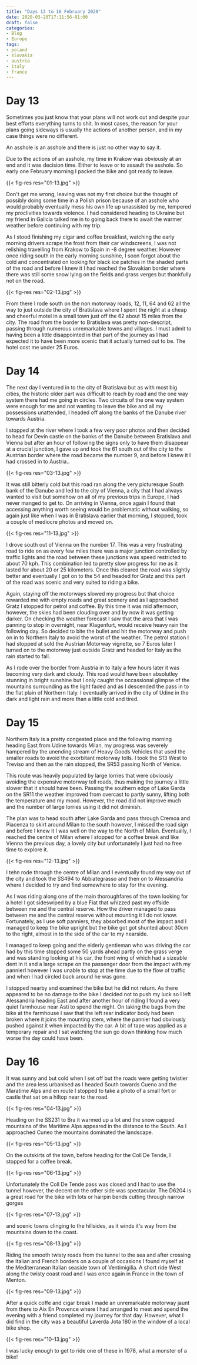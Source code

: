 ```yaml
---
title: "Days 13 to 16 February 2020"
date: 2020-03-20T17:11:56-01:00
draft: false
categories:
- Blog
- Europe
tags:
- poland
- slovakia
- austria
- italy
- france
---
```


# Day 13

Sometimes you just know that your plans will not work out and despite your best efforts everything turns to shit. In most cases, the reason for your plans going sideways is usually the actions of another person, and in my case things were no different.

An asshole is an asshole and there is just no other way to say it.

<!--more-->

Due to the actions of an asshole, my time in Krakow was obviously at an end and it was decision time. Either to leave or to assault the asshole. So early one February morning I packed the bike and got ready to leave. 

{{< fig-res res="01-13.jpg" >}}

Don't get me wrong, leaving was not my first choice but the thought of possibly doing some time in a Polish prison because of an asshole who would probably eventually mess his own life up unassisted by me, tempered my proclivities towards violence. I had considered heading to Ukraine but my friend in Galicia talked me in to going back there to await the warmer weather before continuing with my trip.

As I stood finishing my cigar and coffee breakfast, watching the early morning drivers scrape the frost from their car windscreens, I was not relishing travelling from Krakow to Spain in -8 degree weather. However once riding south in the early morning sunshine, I soon forgot about the cold and concentrated on looking for black ice patches in the shaded parts of the road and before I knew it I had reached the Slovakian border where there was still some snow lying on the fields and grass verges but thankfully not on the road.

{{< fig-res res="02-13.jpg" >}}

From there I rode south on the non motorway roads, 12, 11, 64 and 62 all the way to just outside the city of Bratislava where I spent the night at a cheap and cheerful motel in a small town just off the 62 about 15 miles from the city. The road from the border to Bratislava was pretty non-descript, passing through numerous unremarkable towns and villages. I must admit to having been a little disappointed in that part of the journey as I had expected it to have been more scenic that it actually turned out to be. The hotel cost me under 25 Euros.

# Day 14

The next day I ventured in to the city of Bratislava but as with most big cities, the historic older part was difficult to reach by road and the one way system there had me going in circles. Two circuits of the one way system were enough for me and not wanting to leave the bike and all my possessions unattended, I headed off along the banks of the Danube river towards Austria.

I stopped at the river where I took a few very poor photos and then decided to head for Devin castle on the banks of the Danube between Bratislava and Vienna but after an hour of following the signs only to have them disappear at a crucial junction, I gave up and took the 61 south out of the city to the Austrian border where the road became the number 9, and before I knew it I had crossed in to Austria..

{{< fig-res res="03-13.jpg" >}}

It was still bitterly cold but this road ran along the very picturesque South bank of the Danube and led to the city of Vienna, a city that I had always wanted to visit but somehow on all of my previous trips in Europe, I had never manged to get to. On arriving in Vienna, once again I found that accessing anything worth seeing would be problematic without walking, so again just like when I was in Bratislava earlier that morning, I stopped, took a couple of mediocre photos and moved on.

{{< fig-res res="11-13.jpg" >}}

I drove south out of Vienna on the number 17. This was a very frustrating road to ride on as every few miles there was a major junction controlled by traffic lights and the road between these junctions was speed restricted to about 70 kph. This combination led to pretty slow progress for me as it lasted for about 20 or 25 kilometers. Once this cleared the road was slightly better and eventually I got on to the 54 and headed for Gratz and this part of the road was scenic and very suited to riding a bike. 

Again, staying off the motorways slowed my progress but that choice rewarded me with empty roads and great scenery and as I approached Gratz I stopped for petrol and coffee. By this time it was mid afternoon, however, the skies had been clouding over and by now it was getting darker. On checking the weather forecast I saw that the area that I was panning to stop in overnight, near Klagenfurt, would receive heavy rain the following day. So decided to bite the bullet and hit the motorway and push on in to Northern Italy to avoid the worst of the weather. The petrol station I had stopped at sold the Austrian Motorway vignette, so 7 Euros later I turned on to the motorway just outside Gratz and headed for Italy as the rain started to fall.

As I rode over the border from Austria in to Italy a few hours later it was becoming very dark and cloudy. This road would have been absolutley stunning in bright sunshine but I only caught the occassional glimpse of the mountains surrounding as the light faded and as I descended the pass in to the flat plain of Northern Italy. I eventually arrived in the city of Udine in the dark and light rain and more than a little cold and tired.

# Day 15

Northern Italy is a pretty congested place and the following morning heading East from Udine towards Milan, my progress was severely hampered by the unending stream of Heavy Goods Vehicles that used the smaller roads to avoid the exorbitant motorway tolls. I took the S13 West to Treviso and then as the rain stopped, the SR53 passing North of Venice. 

This route was heavily populated by large lorries that were obviously avoiding the expensive motorway toll roads, thus making the journey a little slower that it should have been. Passing the southern edge of Lake Garda on the SR11 the weather improved from overcast to partly sunny, lifting both the temperature and my mood. However, the road did not improve much and the number of large lorries using it did not diminish.

The plan was to head south after Lake Garda and pass through Cremoa and Piacenza to skirt around Milan to the south however, I missed the road sign and before I knew it I was well on the way to the North of Milan. Eventually, I reached the centre of Milan where I stopped for a coffee break and like Vienna the previous day, a lovely city but unfortunately I just had no free time to explore it.

{{< fig-res res="12-13.jpg" >}}

I tehn rode through the centre  of Milan and I eventually found my way out of the city and took the SS494 to Abbiategrasso and then on to Alessandria where I decided to try and find somewhere to stay for the evening. 

As I was riding along one of the main thoroughfares of the town looking for a hotel I got sideswiped by a blue Fiat that whizzed past my offside between me and the central reserve. How the driver managed to pass between me and the central reserve without mounting it I do not know. Fortunately, as I use soft panniers, they absorbed most of the impact and I managed to keep the bike upright but the bike got got shunted about 30cm to the right, almost in to the side of the car to my nearside. 

I managed to keep going and the elderly gentleman who was driving the car had by this time stopped some 50 yards ahead partly on the grass verge and was standing looking at his car, the front wing of which had a sizeable dent in it and a large scrape on the passenger door from the impact with my pannierI  however I was unable to stop at the time due to the flow of traffic and when I had circled back around he was gone. 

I stopped nearby and examined the bike but he did not return. As there appeared to be no damage to the bike I decided not to push my luck so I left Alessandria heading East and after another hour of riding I found a very quiet farmhouse near Asti to spend the night. On taking the bags from the bike at the farmhouse I saw that the left rear indicator body had been broken where it joins the mounting stem, where the pannier had obviously pushed against it when impacted by the car. A bit of tape was applied as a temporary repair and I sat watching the sun go down thinking how much worse the day could have been.

# Day 16

It was sunny and but cold when I set off but the roads were getting twistier and the area less urbanised as I headed South towards Cueno and the Maratime Alps and en route I stopped to take a photo of a small fort or castle that sat on a hiltop near to the road.

{{< fig-res res="04-13.jpg" >}}

Heading on the SS231 to Bra it warmed up a lot and the snow capped mountains of the Maritime Alps appeared in the distance to the South. As I approached Cuneo the mountains dominated the landscape.

{{< fig-res res="05-13.jpg" >}}

On the outskirts of the town, before heading for the Coll De Tende, I stopped for a coffee break.

{{< fig-res res="06-13.jpg" >}}

Unfortunately the Coll De Tende pass was closed and I had to use the tunnel however, the decent on the other side was spectacular. The D6204 is a great road for the bike with lots or hairpin bends cutting through narrow gorges

{{< fig-res res="07-13.jpg" >}}

and scenic towns clinging to the hillsides, as it winds it's way from the mountains down to the coast.

{{< fig-res res="08-13.jpg" >}}

Riding the smooth twisty roads from the tunnel to the sea and after crossing the Italian and French borders on a couple of occasions I found myself at the Mediterranean Italian seaside town of Ventimigilia. A short ride West along the twisty coast road and I was once again in France in the town of Menton.

{{< fig-res res="09-13.jpg" >}}

After a quick coffe and cigar break I made an unremarkable motorway jaunt from there to Aix En Provence where I had arranged to meet and spend the evening with a friend completed my journey for that day. However, what I did find in the city was a beautiful Laverda Jota 180 in the window of a local bike shop.

{{< fig-res res="10-13.jpg" >}}

I was lucky enough to get to ride one of these in 1978, what a monster of a bike!